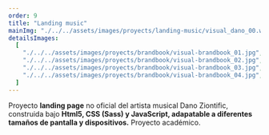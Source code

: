 ```yaml
---
order: 9
title: "Landing music"
mainImg: "./../../assets/images/proyects/landing-music/visual_dano_00.webp"
detailsImages:
  [
    "./../../assets/images/proyects/brandbook/visual-brandbook_01.jpg",
    "./../../assets/images/proyects/brandbook/visual-brandbook_02.jpg",
    "./../../assets/images/proyects/brandbook/visual-brandbook_03.jpg",
    "./../../assets/images/proyects/brandbook/visual-brandbook_04.jpg",
  ]
---
```


Proyecto **landing page** no oficial del artista musical Dano Ziontific, construida bajo **Html5, CSS (Sass) y JavaScript, adapatable a diferentes tamaños de pantalla y dispositivos.** Proyecto académico.
